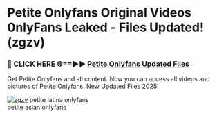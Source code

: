 # Petite Onlyfans Original Videos 0nlyFans Leaked - Files Updated! (zgzv)

<h3>🔴 CLICK HERE 🌐==►► <a href="https://hetstrat.blog/NMqPAm" rel="nofollow">Petite Onlyfans Updated Files</a></h3>

Get Petite Onlyfans and all content. Now you can access all videos and pictures of Petite Onlyfans. New Updated Files 2025!

[![zgzv](https://i.imgur.com/K7sEzmb.gif)](https://hetstrat.blog/NMqPAm)
petite latina onlyfans<br>
petite asian onlyfans